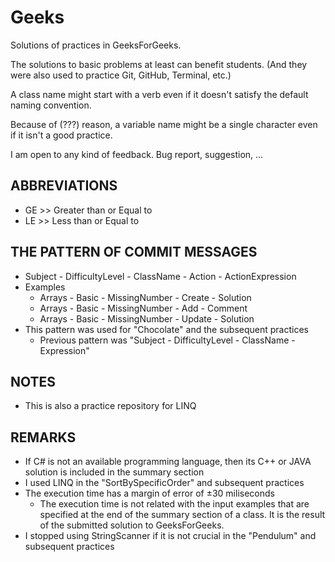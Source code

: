 # Geeks
Solutions of practices in GeeksForGeeks.

The solutions to basic problems at least can benefit students. 
  (And they were also used to practice Git, GitHub, Terminal, etc.) 

A class name might start with a verb even if it doesn't satisfy the default naming convention. 

Because of (???) reason, a variable name might be a single character even if it isn't a good practice.  

I am open to any kind of feedback. Bug report, suggestion, ...

## ABBREVIATIONS
* GE >> Greater than or Equal to
* LE >> Less than or Equal to
 
## THE PATTERN OF COMMIT MESSAGES
* Subject - DifficultyLevel - ClassName - Action - ActionExpression 
* Examples
  * Arrays - Basic - MissingNumber - Create - Solution
  * Arrays - Basic - MissingNumber - Add - Comment
  * Arrays - Basic - MissingNumber - Update - Solution
* This pattern was used for "Chocolate" and the subsequent practices
  * Previous pattern was "Subject - DifficultyLevel - ClassName - Expression"
## NOTES
* This is also a practice repository for LINQ

## REMARKS
* If C# is not an available programming language, then its C++ or JAVA solution is included in the summary section
* I used LINQ in the "SortBySpecificOrder" and subsequent practices
* The execution time has a margin of error of &#0177;30 miliseconds
  * The execution time is not related with the input examples that are specified at the end of the summary section of a class. It is the result of the submitted solution to GeeksForGeeks. 
* I stopped using StringScanner if it is not crucial in the "Pendulum" and subsequent practices
